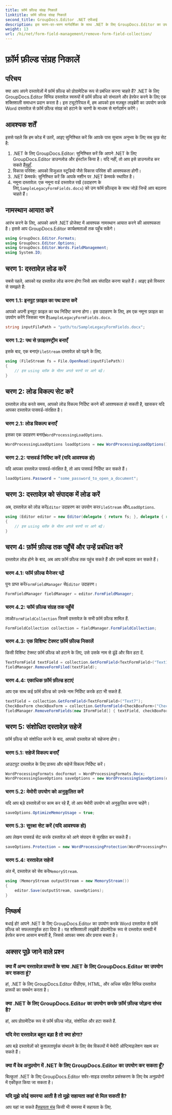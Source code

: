 ```yaml
---
title: फ़ॉर्म फ़ील्ड संग्रह निकालें
linktitle: फ़ॉर्म फ़ील्ड संग्रह निकालें
second_title: GroupDocs.Editor .NET एपीआई
description: इस चरण-दर-चरण मार्गदर्शिका के साथ .NET के लिए GroupDocs.Editor का उपयोग करके Word दस्तावेज़ों से फ़ॉर्म फ़ील्ड निकालना सीखें। डेवलपर्स के लिए आदर्श।
weight: 13
url: /hi/net/form-field-management/remove-form-field-collection/
---
```


# फ़ॉर्म फ़ील्ड संग्रह निकालें

## परिचय
क्या आप अपने दस्तावेज़ों में फ़ॉर्म फ़ील्ड को प्रोग्रामेटिक रूप से प्रबंधित करना चाहते हैं? .NET के लिए GroupDocs.Editor विभिन्न दस्तावेज़ स्वरूपों में फ़ॉर्म फ़ील्ड को संभालने और हेरफेर करने के लिए एक शक्तिशाली समाधान प्रदान करता है। इस ट्यूटोरियल में, हम आपको इस मज़बूत लाइब्रेरी का उपयोग करके Word दस्तावेज़ से फ़ॉर्म फ़ील्ड संग्रह को हटाने के चरणों के माध्यम से मार्गदर्शन करेंगे। 
## आवश्यक शर्तें
इससे पहले कि हम कोड में उतरें, आइए सुनिश्चित करें कि आपके पास सुचारू अनुभव के लिए सब कुछ सेट है:
1. .NET के लिए GroupDocs.Editor: सुनिश्चित करें कि आपने .NET के लिए GroupDocs.Editor डाउनलोड और इंस्टॉल किया है। यदि नहीं, तो आप इसे डाउनलोड कर सकते हैं[यहाँ](https://releases.groupdocs.com/editor/net/).
2. विकास परिवेश: आपको विजुअल स्टूडियो जैसे विकास परिवेश की आवश्यकता होगी।
3. .NET फ्रेमवर्क: सुनिश्चित करें कि आपके मशीन पर .NET फ्रेमवर्क स्थापित है।
4.  नमूना दस्तावेज़: एक नमूना वर्ड दस्तावेज़ रखें (उदाहरण के लिए,`SampleLegacyFormFields.docx`) को उन फॉर्म फ़ील्ड्स के साथ जोड़ें जिन्हें आप बदलना चाहते हैं।

## नामस्थान आयात करें
आरंभ करने के लिए, आपको अपने .NET प्रोजेक्ट में आवश्यक नामस्थान आयात करने की आवश्यकता है। इससे आप GroupDocs.Editor कार्यक्षमताओं तक पहुँच सकेंगे।
```csharp
using GroupDocs.Editor.Formats;
using GroupDocs.Editor.Options;
using GroupDocs.Editor.Words.FieldManagement;
using System.IO;
```
## चरण 1: दस्तावेज़ लोड करें
सबसे पहले, आपको वह दस्तावेज़ लोड करना होगा जिसे आप संपादित करना चाहते हैं। आइए इसे विस्तार से समझते हैं:
### चरण 1.1: इनपुट फ़ाइल का पथ प्राप्त करें
 आपको अपनी इनपुट फ़ाइल का पथ निर्दिष्ट करना होगा। इस उदाहरण के लिए, हम एक नमूना फ़ाइल का उपयोग करेंगे जिसका नाम है`SampleLegacyFormFields.docx`.
```csharp
string inputFilePath = "path/to/SampleLegacyFormFields.docx";
```
### चरण 1.2: पथ से फ़ाइलस्ट्रीम बनाएँ
 इसके बाद, एक बनाएं`FileStream` दस्तावेज़ को पढ़ने के लिए.
```csharp
using (FileStream fs = File.OpenRead(inputFilePath))
{
    // इस using ब्लॉक के भीतर अगले चरणों पर आगे बढ़ें।
}
```
## चरण 2: लोड विकल्प सेट करें
दस्तावेज़ लोड करते समय, आपको लोड विकल्प निर्दिष्ट करने की आवश्यकता हो सकती है, खासकर यदि आपका दस्तावेज़ पासवर्ड-संरक्षित है।
### चरण 2.1: लोड विकल्प बनाएँ
 इसका एक उदाहरण बनाएं`WordProcessingLoadOptions`.
```csharp
WordProcessingLoadOptions loadOptions = new WordProcessingLoadOptions();
```
### चरण 2.2: पासवर्ड निर्दिष्ट करें (यदि आवश्यक हो)
यदि आपका दस्तावेज़ पासवर्ड-संरक्षित है, तो आप पासवर्ड निर्दिष्ट कर सकते हैं।
```csharp
loadOptions.Password = "some_password_to_open_a_document";
```
## चरण 3: दस्तावेज़ को संपादक में लोड करें
 अब, दस्तावेज़ को लोड करें`Editor` उदाहरण का उपयोग कर`FileStream` और`LoadOptions`.
```csharp
using (Editor editor = new Editor(delegate { return fs; }, delegate { return loadOptions; }))
{
    // इस using ब्लॉक के भीतर अगले चरणों पर आगे बढ़ें।
}
```
## चरण 4: फ़ॉर्म फ़ील्ड तक पहुँचें और उन्हें प्रबंधित करें
दस्तावेज़ लोड होने के बाद, अब आप फ़ॉर्म फ़ील्ड तक पहुंच सकते हैं और उनमें बदलाव कर सकते हैं।
### चरण 4.1: फॉर्म फ़ील्ड मैनेजर पढ़ें
 पुनः प्राप्त करें`FormFieldManager` से`Editor` उदाहरण।
```csharp
FormFieldManager fieldManager = editor.FormFieldManager;
```
### चरण 4.2: फॉर्म फ़ील्ड संग्रह तक पहुँचें
 लाओ`FormFieldCollection` जिसमें दस्तावेज़ के सभी फ़ॉर्म फ़ील्ड शामिल हैं.
```csharp
FormFieldCollection collection = fieldManager.FormFieldCollection;
```
### चरण 4.3: एक विशिष्ट टेक्स्ट फ़ॉर्म फ़ील्ड निकालें
किसी विशिष्ट टेक्स्ट फ़ॉर्म फ़ील्ड को हटाने के लिए, उसे उसके नाम से ढूंढें और फिर हटा दें.
```csharp
TextFormField textField = collection.GetFormField<TextFormField>("Text1");
fieldManager.RemoveFormFiled(textField);
```
### चरण 4.4: एकाधिक फ़ॉर्म फ़ील्ड हटाएं
आप एक साथ कई फ़ॉर्म फ़ील्ड को उनके नाम निर्दिष्ट करके हटा भी सकते हैं.
```csharp
textField = collection.GetFormField<TextFormField>("Text7");
CheckBoxForm checkBoxForm = collection.GetFormField<CheckBoxForm>("Check2");
fieldManager.RemoveFormFields(new IFormField[] { textField, checkBoxForm });
```
## चरण 5: संशोधित दस्तावेज़ सहेजें
फ़ॉर्म फ़ील्ड को संशोधित करने के बाद, आपको दस्तावेज़ को सहेजना होगा।
### चरण 5.1: सहेजें विकल्प बनाएँ
आउटपुट दस्तावेज़ के लिए प्रारूप और सहेजें विकल्प निर्दिष्ट करें।
```csharp
WordProcessingFormats docFormat = WordProcessingFormats.Docx;
WordProcessingSaveOptions saveOptions = new WordProcessingSaveOptions(docFormat);
```
### चरण 5.2: मेमोरी उपयोग को अनुकूलित करें
यदि आप बड़े दस्तावेज़ों पर काम कर रहे हैं, तो आप मेमोरी उपयोग को अनुकूलित करना चाहेंगे।
```csharp
saveOptions.OptimizeMemoryUsage = true;
```
### चरण 5.3: सुरक्षा सेट करें (यदि आवश्यक हो)
आप लेखन पासवर्ड सेट करके दस्तावेज़ को आगे संपादन से सुरक्षित कर सकते हैं।
```csharp
saveOptions.Protection = new WordProcessingProtection(WordProcessingProtectionType.AllowOnlyFormFields, "write_password");
```
### चरण 5.4: दस्तावेज़ सहेजें
 अंत में, दस्तावेज़ को सेव करें`MemoryStream`.
```csharp
using (MemoryStream outputStream = new MemoryStream())
{
    editor.Save(outputStream, saveOptions);
}
```

## निष्कर्ष
बधाई हो! आपने .NET के लिए GroupDocs.Editor का उपयोग करके Word दस्तावेज़ से फ़ॉर्म फ़ील्ड को सफलतापूर्वक हटा दिया है। यह शक्तिशाली लाइब्रेरी प्रोग्रामेटिक रूप से दस्तावेज़ सामग्री में हेरफेर करना आसान बनाती है, जिससे आपका समय और प्रयास बचता है।
## अक्सर पूछे जाने वाले प्रश्न
### क्या मैं अन्य दस्तावेज़ प्रारूपों के साथ .NET के लिए GroupDocs.Editor का उपयोग कर सकता हूं?
हां, .NET के लिए GroupDocs.Editor पीडीएफ, HTML, और अधिक सहित विभिन्न दस्तावेज़ प्रारूपों का समर्थन करता है।
### क्या .NET के लिए GroupDocs.Editor का उपयोग करके फ़ॉर्म फ़ील्ड जोड़ना संभव है?
हां, आप प्रोग्रामेटिक रूप से फ़ॉर्म फ़ील्ड जोड़, संशोधित और हटा सकते हैं.
### यदि मेरा दस्तावेज़ बहुत बड़ा है तो क्या होगा?
आप बड़े दस्तावेज़ों को कुशलतापूर्वक संभालने के लिए सेव विकल्पों में मेमोरी ऑप्टिमाइज़ेशन सक्षम कर सकते हैं।
### क्या मैं वेब अनुप्रयोग में .NET के लिए GroupDocs.Editor का उपयोग कर सकता हूँ?
बिल्कुल! .NET के लिए GroupDocs.Editor सर्वर-साइड दस्तावेज़ प्रसंस्करण के लिए वेब अनुप्रयोगों में एकीकृत किया जा सकता है।
### यदि मुझे कोई समस्या आती है तो मुझे सहायता कहां से मिल सकती है?
 आप यहां जा सकते हैं[सहयता मंच](https://forum.groupdocs.com/c/editor/20) किसी भी समस्या में सहायता के लिए.